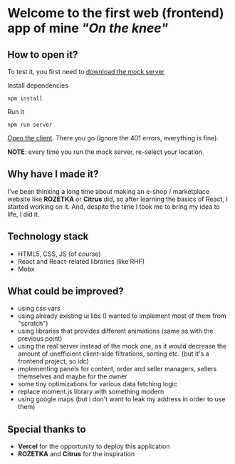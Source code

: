 # Welcome to the first web (frontend) app of mine *"On the knee"*
## How to open it?
To test it, you first need to [download the mock server](https://downgit.evecalm.com/#/home?url=https://github.com/KyryloSneg/on-the-knee/tree/main/client/jsonServer)

Install dependencies

```shell
npm install
```

Run it

```shell
npm run server
```

[Open the client](https://on-the-knee.vercel.app).
There you go (ignore the 401 errors, everything is fine).

**NOTE**: every time you run the mock server, re-select your location.
## Why have I made it?
I've been thinking a long time about making an e-shop / marketplace website like **ROZETKA** or **Citrus** did, so after learning the basics of React, I started working on it. And, despite the time I took me to bring my idea to life, I did it.
## Technology stack
- HTML5, CSS, JS (of course)
- React and React-related libraries (like RHF)
- Mobx
## What could be improved?
- using css vars
- using already existing ui libs (I wanted to implement most of them from "scratch")
- using libraries that provides different animations (same as with the previous point)
- using the real server instead of the mock one, as it would decrease the amount of unefficient client-side filtrations, sorting etc. (but it's a frontend project, so idc)
- implementing panels for content, order and seller managers, sellers themselves and maybe for the owner
- some tiny optimizations for various data fetching logic
- replace moment.js library with something modern
- using google maps (but i don't want to leak my address in order to use them)
## Special thanks to
- **Vercel** for the opportunity to deploy this application
- **ROZETKA** and **Citrus** for the inspiration
